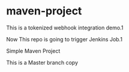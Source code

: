 # maven-project

This is a tokenized webhook integration demo.1

Now This repo is going to trigger Jenkins Job.1

Simple Maven Project

This is a Master branch copy
